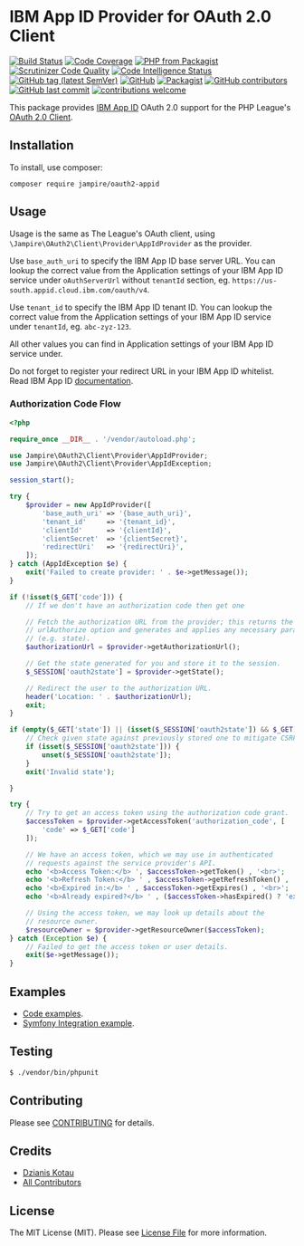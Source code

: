 # IBM App ID Provider for OAuth 2.0 Client

[![Build Status](https://travis-ci.org/Jampire/oauth2-appid.svg?branch=master)](https://travis-ci.org/Jampire/oauth2-appid)
[![Code Coverage](https://scrutinizer-ci.com/g/Jampire/oauth2-appid/badges/coverage.png?b=master)](https://scrutinizer-ci.com/g/Jampire/oauth2-appid/?branch=master)
[![PHP from Packagist](https://img.shields.io/packagist/php-v/Jampire/oauth2-appid?style=flat-square)](https://packagist.org/packages/jampire/oauth2-appid)
[![Scrutinizer Code Quality](https://scrutinizer-ci.com/g/Jampire/oauth2-appid/badges/quality-score.png?b=master)](https://scrutinizer-ci.com/g/Jampire/oauth2-appid/?branch=master)
[![Code Intelligence Status](https://scrutinizer-ci.com/g/Jampire/oauth2-appid/badges/code-intelligence.svg?b=master)](https://scrutinizer-ci.com/code-intelligence)
[![GitHub tag (latest SemVer)](https://img.shields.io/github/v/tag/Jampire/oauth2-appid?sort=semver&style=flat-square)](https://github.com/Jampire/oauth2-appid/releases)
[![GitHub](https://img.shields.io/github/license/Jampire/oauth2-appid?style=flat-square)](LICENSE)
[![Packagist](https://img.shields.io/packagist/dt/Jampire/oauth2-appid?style=flat-square)](https://packagist.org/packages/jampire/oauth2-appid)
[![GitHub contributors](https://img.shields.io/github/contributors/Jampire/oauth2-appid?style=flat-square)](https://github.com/Jampire/oauth2-appid/graphs/contributors)
[![GitHub last commit](https://img.shields.io/github/last-commit/Jampire/oauth2-appid?style=flat-square)](https://github.com/Jampire/oauth2-appid/commits/master)
[![contributions welcome](https://img.shields.io/badge/contributions-welcome-brightgreen.svg?style=flat-square)](https://github.com/Jampire/oauth2-appid/issues)

This package provides [IBM App ID](https://cloud.ibm.com/catalog/services/app-id#about) OAuth 2.0 support for the PHP League's [OAuth 2.0 Client](https://github.com/thephpleague/oauth2-client).

## Installation

To install, use composer:

```
composer require jampire/oauth2-appid
```

## Usage

Usage is the same as The League's OAuth client, using `\Jampire\OAuth2\Client\Provider\AppIdProvider` as the provider.

Use `base_auth_uri` to specify the IBM App ID base server URL. You can lookup the correct value from the Application settings of your IBM App ID service under `oAuthServerUrl` without `tenantId` section, eg. `https://us-south.appid.cloud.ibm.com/oauth/v4`.

Use `tenant_id` to specify the IBM App ID tenant ID. You can lookup the correct value from the Application settings of your IBM App ID service under `tenantId`, eg. `abc-zyz-123`.

All other values you can find in Application settings of your IBM App ID service under.

Do not forget to register your redirect URL in your IBM App ID whitelist. Read IBM App ID [documentation](https://cloud.ibm.com/docs/services/appid?topic=appid-getting-started).

### Authorization Code Flow

```php
<?php

require_once __DIR__ . '/vendor/autoload.php';

use Jampire\OAuth2\Client\Provider\AppIdProvider;
use Jampire\OAuth2\Client\Provider\AppIdException;

session_start();

try {
    $provider = new AppIdProvider([
        'base_auth_uri' => '{base_auth_uri}',
        'tenant_id'     => '{tenant_id}',
        'clientId'      => '{clientId}',
        'clientSecret'  => '{clientSecret}',
        'redirectUri'   => '{redirectUri}',
    ]);
} catch (AppIdException $e) {
    exit('Failed to create provider: ' . $e->getMessage());
}

if (!isset($_GET['code'])) {
    // If we don't have an authorization code then get one

    // Fetch the authorization URL from the provider; this returns the
    // urlAuthorize option and generates and applies any necessary parameters
    // (e.g. state).
    $authorizationUrl = $provider->getAuthorizationUrl();

    // Get the state generated for you and store it to the session.
    $_SESSION['oauth2state'] = $provider->getState();

    // Redirect the user to the authorization URL.
    header('Location: ' . $authorizationUrl);
    exit;
}

if (empty($_GET['state']) || (isset($_SESSION['oauth2state']) && $_GET['state'] !== $_SESSION['oauth2state'])) {
    // Check given state against previously stored one to mitigate CSRF attack
    if (isset($_SESSION['oauth2state'])) {
        unset($_SESSION['oauth2state']);
    }
    exit('Invalid state');

}

try {
    // Try to get an access token using the authorization code grant.
    $accessToken = $provider->getAccessToken('authorization_code', [
        'code' => $_GET['code']
    ]);

    // We have an access token, which we may use in authenticated
    // requests against the service provider's API.
    echo '<b>Access Token:</b> ', $accessToken->getToken() , '<br>';
    echo '<b>Refresh Token:</b> ' , $accessToken->getRefreshToken() , '<br>';
    echo '<b>Expired in:</b> ' , $accessToken->getExpires() , '<br>';
    echo '<b>Already expired?</b> ' , ($accessToken->hasExpired() ? 'expired' : 'not expired') , '<br>';

    // Using the access token, we may look up details about the
    // resource owner.
    $resourceOwner = $provider->getResourceOwner($accessToken);
} catch (Exception $e) {
    // Failed to get the access token or user details.
    exit($e->getMessage());
}

```

## Examples
- [Code examples](docs/examples).
- [Symfony Integration example](docs/FrameworkIntegration/Symfony).

## Testing

``` bash
$ ./vendor/bin/phpunit
```

## Contributing

Please see [CONTRIBUTING](https://github.com/Jampire/oauth2-appid/blob/master/CONTRIBUTING.md) for details.


## Credits

- [Dzianis Kotau](https://github.com/Jampire)
- [All Contributors](https://github.com/Jampire/oauth2-appid/graphs/contributors)


## License

The MIT License (MIT). Please see [License File](https://github.com/Jampire/oauth2-appid/blob/master/LICENSE) for more information.
